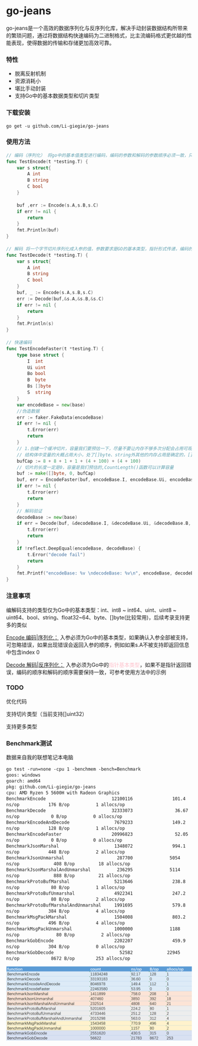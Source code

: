 # go-jeans
go-jeans是一个高效的数据序列化与反序列化库，解决手动封装数据结构所带来的繁琐问题，通过将数据结构快速编码为二进制格式，比主流编码格式更优越的性能表现，使得数据的传输和存储更加高效可靠。
### 特性
- 脱离反射机制
- 资源消耗小
- 堪比手动封装
- 支持Go中的基本数据类型和切片类型

### 下载安装
``` 
go get -u github.com/Li-giegie/go-jeans
```

### 使用方法
```go
// 编码（序列化） 将go中的基本值类型进行编码，编码的参数和解码的参数顺序必须一致，只有在传递的类型不支持时会返回错误，其他情况不会，注意这一步并不打包返回的切片
func TestEncode(t *testing.T) {
    var s struct{
        A int
        B string
        C bool
    }

    buf ,err := Encode(s.A,s.B,s.C)
    if err != nil {
        return
    }
    fmt.Println(buf)
}

// 解码 将一个字节切片序列化成入参的值，参数要求是GO的基本类型，指针形式传递，编码的参数和解码的参数顺序必须一致
func TestDecode(t *testing.T) {
    var s struct{
        A int
        B string
        C bool
    }
    buf, _ := Encode(s.A,s.B,s.C)
    err := Decode(buf,&s.A,&s.B,&s.C)
    if err != nil {
        return
    }
    fmt.Println(s)
}

// 快速编码
func TestEncodeFaster(t *testing.T) {
    type base struct {
        I  int
        Ui uint
        Bo bool
        B  byte
        Bs []byte
        S  string
    }
    var encodeBase = new(base)
    //伪造数据
    err := faker.FakeData(encodeBase)
    if err != nil {
        t.Error(err)
        return
    }
    // 1.创建一个缓冲切片，容量我们要预估一下，尽量不要让内存不够多次分配会占用可观的性能
    // 结构体中变量的大概占用大小，处了[]byte、string外其他的内存占用是确定的，[]byte、string处了本身的长度外还包活一个长度字段占4个字节，只有知道长度信息才能够还原
    bufCap := 8 + 8 + 1 + 1 + (4 + 100) + (4 + 100)
    // 切片的长度一定是0，容量是我们预估的,CountLength()函数可以计算容量
    buf := make([]byte, 0, bufCap)
    buf, err = EncodeFaster(buf, encodeBase.I, encodeBase.Ui, encodeBase.B, encodeBase.Bs, encodeBase.Bo, encodeBase.S)
    if err != nil {
        t.Error(err)
        return
    }
    // 解码验证
    decodeBase := new(base)
    if err = Decode(buf, &decodeBase.I, &decodeBase.Ui, &decodeBase.B, &decodeBase.Bs, &decodeBase.Bo, &decodeBase.S); err != nil {
        t.Error(err)
        return
    }
    if !reflect.DeepEqual(encodeBase, decodeBase) {
        t.Error("decode fail")
        return
    }
    fmt.Printf("encodeBase: %v \ndecodeBase: %v\n", encodeBase, decodeBase)
}
```
### 注意事项
编解码支持的类型仅为Go中的基本类型：int、int8 ~ int64、uint、uint8 ~ uint64、bool、string、float32~64、byte、[]byte(比较常用)，后续考录支持更多的类似

[Encode 编码|序列化：](#) 入参必须为Go中的基本类型，如果确认入参全部被支持，可忽略错误，如果出现错误会返回入参的顺序，例如如果s.A不被支持即返回信息中包含index 0

[Decode 解码|反序列化：](#) 入参必须为Go中的<span style="color: pink">指针基本类型</span>，如果不是指针返回错误，编码的顺序和解码的顺序需要保持一致，可参考使用方法中的示例

### TODO
优化代码

支持切片类型（当前支持[]uint32）

支持更多类型

### Benchmark测试
数据来自我的联想笔记本电脑
```
go test -run=none -cpu 1 -benchmem -bench=Benchmark
goos: windows
goarch: amd64
pkg: github.com/Li-giegie/go-jeans
cpu: AMD Ryzen 5 5600H with Radeon Graphics
BenchmarkEncode                         12100116               101.4 ns/op           176 B/op          1 allocs/op
BenchmarkDecode                         32333073                36.67 ns/op            0 B/op          0 allocs/op
BenchmarkEncodeAndDecode                 7679233               149.2 ns/op           128 B/op          1 allocs/op
BenchmarkEncodeFaster                   20996823                52.05 ns/op            0 B/op          0 allocs/op
BenchmarkJsonMarshal                     1348072               994.1 ns/op           448 B/op          2 allocs/op
BenchmarkJsonUnmarshal                    287700              5054 ns/op             408 B/op         18 allocs/op
BenchmarkJsonMarshalAndUnmarshal          236295              5114 ns/op             888 B/op         21 allocs/op
BenchmarkProtoBufMarshal                 5213646               238.8 ns/op            80 B/op          1 allocs/op
BenchmarkProtoBufUnmarshal               4922341               247.2 ns/op            80 B/op          2 allocs/op
BenchmarkProtoBufMarshalAndUnmarshal     1991695               579.8 ns/op           384 B/op          4 allocs/op
BenchmarkMsgPackMarshal                  1504008               803.2 ns/op           496 B/op          4 allocs/op
BenchmarkMsgPackUnmarshal                1000000              1188 ns/op              80 B/op          2 allocs/op
BenchmarkGobEncode                       2202207               459.9 ns/op           304 B/op          0 allocs/op
BenchmarkGobDecode                         52582             22945 ns/op            8672 B/op        253 allocs/op
```

<img src="./benchmark.png" alt="benchmark.png">
